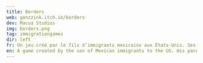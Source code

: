 ```yaml
---
title: Borders
web: gonzzink.itch.io/borders
dev: Macua Studios
img: borders.png
tag: immigrationgames
dir: left
fr: Un jeu créé par le fils d’immigrants mexicains aux États-Unis. Ses parents lui ont fait part de leurs histoires sur les dangers de la traversée de la frontière entre ces deux pays, ce qui a inspiré ce jeu où l’on tente cette traversée en évitant les patrouilles policières et en survivant à la déshydratation.
en: A game created by the son of Mexican immigrants to the US. His parents told him stories about the dangers of the border crossing between these two countries, which inspired this game about crossing while trying to evade the Border Police and survive dehydration.
---
```

